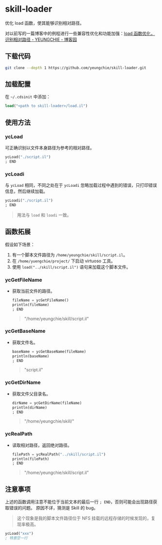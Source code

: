 # skill-loader

优化 load 函数，使其能够识别相对路径。

对以前写的一篇博客中的例程进行一些兼容性优化和功能加强：[load 函数优化，识别相对路径 - YEUNGCHIE - 博客园](https://www.cnblogs.com/yeungchie/p/15999427.html)

## 下载代码

```bash
git clone --depth 1 https://github.com/yeungchie/skill-loader.git
```

## 加载配置

在 `~/.cdsinit` 中添加：

```lisp
load("<path to skill-loader>/load.il")
```

## 使用方法

### ycLoad

可正确识别以文件本身路径为参考的相对路径。

```lisp
ycLoad("./script.il")
; END
```

### ycLoadi

与 `ycLoad` 相同，不同之处在于 `ycLoadi` 忽略加载过程中遇到的错误，只打印错误信息，然后继续加载。

```lisp
ycLoadi("./script.il")
; END
```

> 用法与 `load` 和 `loadi` 一致。

## 函数拓展

假设如下场景：

1. 有一个脚本文件路径为 `/home/yeungchie/skill/script.il`。
2. 在 `/home/yuengchie/project/` 下启动 virtuoso 工具。
3. 使用 `load("../skill/script.il")` 语句来加载这个脚本文件。

### ycGetFileName

+ 获取当前文件的路径。

    ```lisp
    fileName = ycGetFileName()
    println(fileName)
    ; END
    ```

    > "/home/yeungchie/skill/script.il"

### ycGetBaseName

+ 获取文件名。

    ```lisp
    baseName = ycGetBaseName(fileName)
    println(baseName)
    ; END
    ```

    > "script.il"

### ycGetDirName

+ 获取文件父目录名。

    ```lisp
    dirName = ycGetDirName(fileName)
    println(dirName)
    ; END
    ```

    > "/home/yeungchie/skill/"

### ycRealPath

+ 读取相对路径，返回绝对路径。

    ```lisp
    filePath = ycRealPath("../skill/script.il")
    println(filePath)
    ; END
    ```

    > "/home/yeungchie/skill/script.il"

## 注意事项

上述的函数调用注意不能位于当前文本的最后一行 `; END`，否则可能会出现路径获取错误的问题。
原因不详，猜测是 Skill 的 bug。

> 这个现象是我的脚本文件路径位于 NFS 挂载的远程存储的时候发现的，复现率极高。

```lisp
ycLoad("xxx")
; 特意空一行
```
